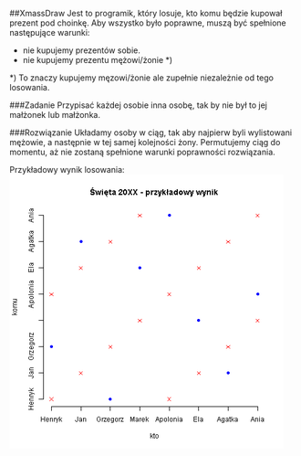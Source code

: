 ##XmassDraw
Jest to programik, który losuje, kto komu będzie kupował prezent pod choinkę. Aby wszystko było poprawne, muszą być spełnione następujące warunki:
  - nie kupujemy prezentów sobie.
  - nie kupujemy prezentu mężowi/żonie *)

*) To znaczy kupujemy męzowi/żonie ale zupełnie niezależnie od tego losowania.

###Zadanie
Przypisać każdej osobie inna osobę, tak by nie był to jej małżonek lub małżonka.

###Rozwiązanie
Układamy osoby w ciąg, tak aby najpierw byli wylistowani mężowie, a następnie w tej samej kolejności żony.
Permutujemy ciąg do momentu, aż nie zostaną spełnione warunki poprawności rozwiązania.

Przykładowy wynik losowania:
![wynik 20XX](https://github.com/gregsab/XmassDraw/blob/master/20XX.png)
